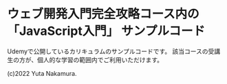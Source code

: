 # ウェブ開発入門完全攻略コース内の「JavaScript入門」 サンプルコード

Udemyで公開しているカリキュラムのサンプルコードです。
該当コースの受講生の方が、個人的な学習の範囲内でご利用いただけます。

(c)2022 Yuta Nakamura.
